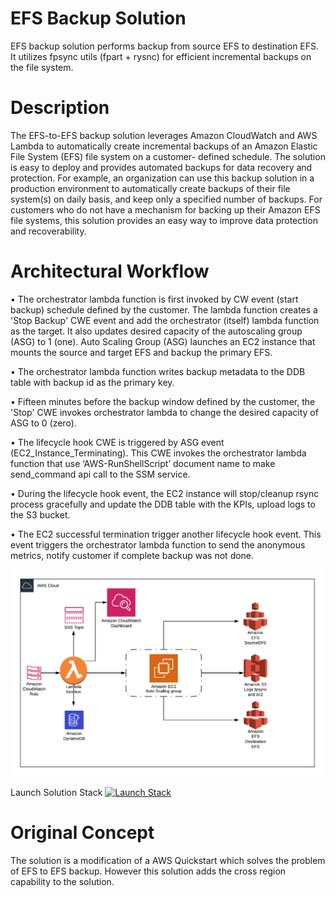 # EFS Backup Solution
EFS backup solution performs backup from source EFS to destination EFS. It utilizes fpsync utils (fpart + rysnc) for efficient incremental backups on the file system.

# Description
The EFS-to-EFS backup solution leverages Amazon CloudWatch and AWS Lambda to automatically create incremental backups of an Amazon Elastic File System (EFS) file system on a customer- defined schedule. The solution is easy to deploy and provides automated backups for data recovery and protection. For example, an organization can use this backup solution in a production environment to automatically create backups of their file system(s) on daily basis, and keep only a specified number of backups. For customers who do not have a mechanism for backing up their Amazon EFS file systems, this solution provides an easy way to improve data protection and recoverability.

# Architectural Workflow
•	The orchestrator lambda function is first invoked by CW event (start backup) schedule defined by the customer. The lambda function creates a 'Stop Backup' CWE event and add the orchestrator (itself) lambda function as the target. It also updates desired capacity of the autoscaling group (ASG) to 1 (one). Auto Scaling Group (ASG) launches an EC2 instance that mounts the source and target EFS and backup the primary EFS.

•	The orchestrator lambda function writes backup metadata to the DDB table with backup id as the primary key.

•	Fifteen minutes before the backup window defined by the customer, the 'Stop' CWE invokes orchestrator lambda to change the desired capacity of ASG to 0 (zero).

•	The lifecycle hook CWE is triggered by ASG event (EC2_Instance_Terminating). This CWE invokes the orchestrator lambda function that use ‘AWS-RunShellScript’ document name to make send_command api call to the SSM service.

•	During the lifecycle hook event, the EC2 instance will stop/cleanup rsync process gracefully and update the DDB table with the KPIs, upload logs to the S3 bucket.

•	The EC2 successful termination trigger another lifecycle hook event. This event triggers the orchestrator lambda function to send the anonymous metrics, notify customer if complete backup was not done.

![Solution Diagram](images/efs.png)

Launch Solution Stack
[![Launch Stack](https://cdn.rawgit.com/buildkite/cloudformation-launch-stack-button-svg/master/launch-stack.svg)](https://console.aws.amazon.com/cloudformation/home#/stacks/new?stackName=connect&templateURL=https://s3.amazonaws.com/aws-solutions-sf/efs-solution/main.yml)


# Original Concept
The solution is a modification of a AWS Quickstart which solves the problem of EFS to EFS backup. However this solution adds the cross region capability to the solution.
